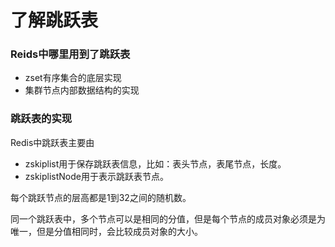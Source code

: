 # 了解跳跃表

### Reids中哪里用到了跳跃表

  - zset有序集合的底层实现
  - 集群节点内部数据结构的实现

### 跳跃表的实现

  Redis中跳跃表主要由

  - zskiplist用于保存跳跃表信息，比如：表头节点，表尾节点，长度。
  - zskiplistNode用于表示跳跃表节点。

  每个跳跃节点的层高都是1到32之间的随机数。

  同一个跳跃表中，多个节点可以是相同的分值，但是每个节点的成员对象必须是为唯一，但是分值相同时，会比较成员对象的大小。